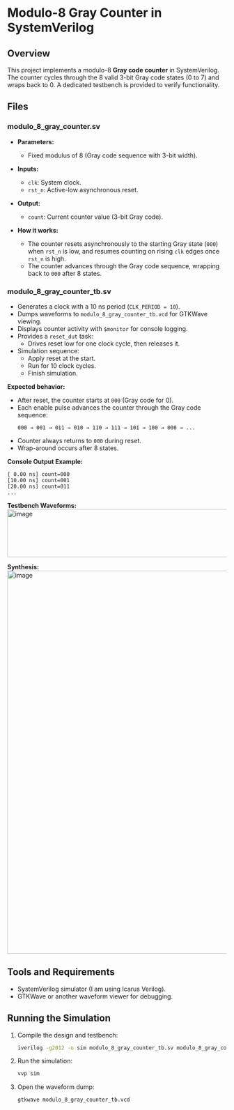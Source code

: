 # Modulo-8 Gray Counter in SystemVerilog

## Overview
This project implements a modulo-8 **Gray code counter** in SystemVerilog. The counter cycles through the 8 valid 3-bit Gray code states (0 to 7) and wraps back to 0. A dedicated testbench is provided to verify functionality.

## Files

### modulo_8_gray_counter.sv
- **Parameters:**
  - Fixed modulus of 8 (Gray code sequence with 3-bit width).

- **Inputs:**
  - `clk`: System clock.
  - `rst_n`: Active-low asynchronous reset.

- **Output:**
  - `count`: Current counter value (3-bit Gray code).

- **How it works:**
  - The counter resets asynchronously to the starting Gray state (`000`) when `rst_n` is low, and resumes counting on rising `clk` edges once `rst_n` is high.
  - The counter advances through the Gray code sequence, wrapping back to `000` after 8 states.

### modulo_8_gray_counter_tb.sv
- Generates a clock with a 10 ns period (`CLK_PERIOD = 10`).
- Dumps waveforms to `modulo_8_gray_counter_tb.vcd` for GTKWave viewing.
- Displays counter activity with `$monitor` for console logging.
- Provides a `reset_dut` task:
  - Drives reset low for one clock cycle, then releases it.
- Simulation sequence:
  - Apply reset at the start.
  - Run for 10 clock cycles.
  - Finish simulation.

**Expected behavior:**  
- After reset, the counter starts at `000` (Gray code for 0).  
- Each enable pulse advances the counter through the Gray code sequence:  
  ```
  000 → 001 → 011 → 010 → 110 → 111 → 101 → 100 → 000 → ...
  ```
- Counter always returns to `000` during reset.  
- Wrap-around occurs after 8 states.  

**Console Output Example:**  
```
[ 0.00 ns] count=000
[10.00 ns] count=001
[20.00 ns] count=011
...
```

**Testbench Waveforms:**  
<img width="1531" height="110" alt="image" src="https://github.com/user-attachments/assets/5af4a5dc-5500-46e9-9bec-9a960c0104ee" />


**Synthesis:**  
<img width="1280" height="880" alt="image" src="https://github.com/user-attachments/assets/02c38958-cec9-48ba-b6fd-e64d6095fbe3" />


## Tools and Requirements
- SystemVerilog simulator (I am using Icarus Verilog).  
- GTKWave or another waveform viewer for debugging.  

## Running the Simulation
1. Compile the design and testbench:
   ```bash
   iverilog -g2012 -o sim modulo_8_gray_counter_tb.sv modulo_8_gray_counter.sv
   ```

2. Run the simulation:
   ```bash
   vvp sim
   ```

3. Open the waveform dump:
   ```bash
   gtkwave modulo_8_gray_counter_tb.vcd
   ```
